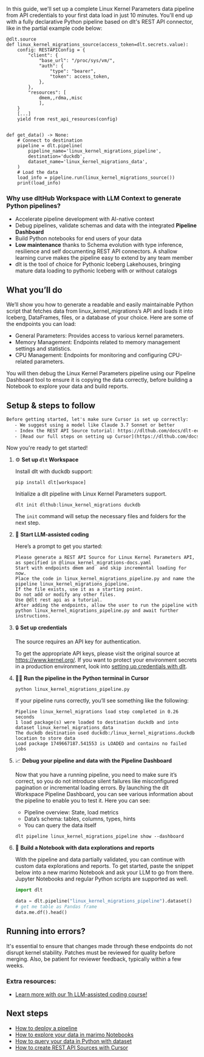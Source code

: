 In this guide, we'll set up a complete Linux Kernel Parameters data pipeline from API credentials to your first data load in just 10 minutes. You'll end up with a fully declarative Python pipeline based on dlt's REST API connector, like in the partial example code below:

```python-outcome
@dlt.source
def linux_kernel_migrations_source(access_token=dlt.secrets.value):
    config: RESTAPIConfig = {
        "client": {
            "base_url": "/proc/sys/vm/",
            "auth": {
                "type": "bearer",
                "token": access_token,
            },
        },
        "resources": [
            dmem,,rdma,,misc
            ],
    }
    [...]
    yield from rest_api_resources(config)


def get_data() -> None:
    # Connect to destination
    pipeline = dlt.pipeline(
        pipeline_name='linux_kernel_migrations_pipeline',
        destination='duckdb',
        dataset_name='linux_kernel_migrations_data', 
    )
    # Load the data
    load_info = pipeline.run(linux_kernel_migrations_source())
    print(load_info) 
```

### Why use dltHub Workspace with LLM Context to generate Python pipelines?

- Accelerate pipeline development with AI-native context
- Debug pipelines, validate schemas and data with the integrated **Pipeline Dashboard**
- Build Python notebooks for end users of your data
- **Low maintenance** thanks to Schema evolution with type inference, resilience and self documenting REST API connectors. A shallow learning curve makes the pipeline easy to extend by any team member
- dlt is the tool of choice for Pythonic Iceberg Lakehouses, bringing mature data loading to pythonic Iceberg with or without catalogs

## What you’ll do

We’ll show you how to generate a readable and easily maintainable Python script that fetches data from linux_kernel_migrations’s API and loads it into Iceberg, DataFrames, files, or a database of your choice. Here are some of the endpoints you can load:

- General Parameters: Provides access to various kernel parameters.
- Memory Management: Endpoints related to memory management settings and statistics.
- CPU Management: Endpoints for monitoring and configuring CPU-related parameters.

You will then debug the Linux Kernel Parameters pipeline using our Pipeline Dashboard tool to ensure it is copying the data correctly, before building a Notebook to explore your data and build reports.

## Setup & steps to follow

```default
Before getting started, let's make sure Cursor is set up correctly:
   - We suggest using a model like Claude 3.7 Sonnet or better
   - Index the REST API Source tutorial: https://dlthub.com/docs/dlt-ecosystem/verified-sources/rest_api/ and add it to context as **@dlt rest api**
   - [Read our full steps on setting up Cursor](https://dlthub.com/docs/dlt-ecosystem/llm-tooling/cursor-restapi#23-configuring-cursor-with-documentation)
```

Now you're ready to get started!

1. ⚙️ **Set up `dlt` Workspace**
    
    Install dlt with duckdb support:
    ```shell
    pip install dlt[workspace]
    ```

    Initialize a dlt pipeline with Linux Kernel Parameters support.
    ```shell
    dlt init dlthub:linux_kernel_migrations duckdb
    ```

    The `init` command will setup the necessary files and folders for the next step.
    
2. 🤠 **Start LLM-assisted coding**
    
    Here’s a prompt to get you started:
    
    ```prompt
    Please generate a REST API Source for Linux Kernel Parameters API, as specified in @linux_kernel_migrations-docs.yaml 
    Start with endpoints dmem and  and skip incremental loading for now. 
    Place the code in linux_kernel_migrations_pipeline.py and name the pipeline linux_kernel_migrations_pipeline. 
    If the file exists, use it as a starting point. 
    Do not add or modify any other files. 
    Use @dlt rest api as a tutorial. 
    After adding the endpoints, allow the user to run the pipeline with python linux_kernel_migrations_pipeline.py and await further instructions.
    ```

    
3. 🔒 **Set up credentials** 
    
    The source requires an API key for authentication.
    
    To get the appropriate API keys, please visit the original source at https://www.kernel.org/.
    If you want to protect your environment secrets in a production environment, look into [setting up credentials with dlt](https://dlthub.com/docs/walkthroughs/add_credentials).
    
4. 🏃‍♀️ **Run the pipeline in the Python terminal in Cursor**
    
    ```shell
    python linux_kernel_migrations_pipeline.py
    ```
    
    If your pipeline runs correctly, you’ll see something like the following:
    
    ```shell
    Pipeline linux_kernel_migrations load step completed in 0.26 seconds
    1 load package(s) were loaded to destination duckdb and into dataset linux_kernel_migrations_data
    The duckdb destination used duckdb:/linux_kernel_migrations.duckdb location to store data
    Load package 1749667187.541553 is LOADED and contains no failed jobs
    ```
    
5. 📈 **Debug your pipeline and data with the Pipeline Dashboard**

    Now that you have a running pipeline, you need to make sure it’s correct, so you do not introduce silent failures like misconfigured pagination or incremental loading errors. By launching the dlt Workspace Pipeline Dashboard, you can see various information about the pipeline to enable you to test it. Here you can see:
    - Pipeline overview: State, load metrics
    - Data’s schema: tables, columns, types, hints
    - You can query the data itself
    
    ```shell
    dlt pipeline linux_kernel_migrations_pipeline show --dashboard
    ```
    
6. 🐍 **Build a Notebook with data explorations and reports**

    With the pipeline and data partially validated, you can continue with custom data explorations and reports. To get started, paste the snippet below into a new marimo Notebook and ask your LLM to go from there. Jupyter Notebooks and regular Python scripts are supported as well.

    
    ```python
    import dlt

   data = dlt.pipeline("linux_kernel_migrations_pipeline").dataset()
   # get me table as Pandas frame
   data.me.df().head()
    ```

## Running into errors?

It's essential to ensure that changes made through these endpoints do not disrupt kernel stability. Patches must be reviewed for quality before merging. Also, be patient for reviewer feedback, typically within a few weeks.

### Extra resources:

- [Learn more with our 1h LLM-assisted coding course!](https://www.youtube.com/watch?v=GGid70rnJuM)

## Next steps

- [How to deploy a pipeline](https://dlthub.com/docs/walkthroughs/deploy-a-pipeline)
- [How to explore your data in marimo Notebooks](https://dlthub.com/docs/general-usage/dataset-access/marimo)
- [How to query your data in Python with dataset](https://dlthub.com/docs/general-usage/dataset-access/dataset)
- [How to create REST API Sources with Cursor](https://dlthub.com/docs/dlt-ecosystem/llm-tooling/cursor-restapi)